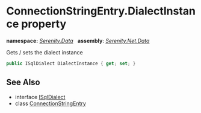 # ConnectionStringEntry.DialectInstance property
**namespace:** *[Serenity.Data](../../README.md#serenity.data-namespace)*   **assembly**: *[Serenity.Net.Data](../../README.md)*

Gets / sets the dialect instance

```csharp
public ISqlDialect DialectInstance { get; set; }
```

## See Also

* interface [ISqlDialect](../ISqlDialect.md)
* class [ConnectionStringEntry](../ConnectionStringEntry.md)